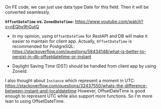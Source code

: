 
On FE code, we can just use data type Date for this field. Then it will be converted seamlessly.

__`OffsetDateTime` vs. `ZonedDateTime`:__
https://www.youtube.com/watch?v=nEQhx9hGutQ
-  In my opinion, using `OffsetDateTime` for RestAPI and DB will make it easier to maintain for client app.
   Actually, `OffsetDateTime` is recommended for PostgreSQL:
   https://stackoverflow.com/questions/58434148/what-is-better-to-persist-in-db-offsetdatetime-or-instant

-  Daylight Saving Time (DST) should be handled from client app by using ZoneId.

I also thought about `Instance` which represent a moment in UTC: https://stackoverflow.com/questions/32437550/whats-the-difference-between-instant-and-localdatetime
However, OffsetDateTime is good enough to represent UTC while also support more functions.
So I'm more lean to using OffsetDateTime.
